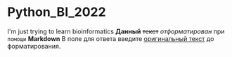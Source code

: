 # Python_BI_2022
I'm just trying to learn bioinformatics
**Данный** ~~текст~~ _отформатирован_ при `помощи` **Markdown** В поле для ответа введите [оригинальный текст](https://site.lol/this/link/does/not/exists) до форматирования.
